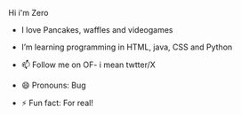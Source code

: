 Hi i'm Zero 
- I love Pancakes, waffles and videogames
- I’m learning programming in HTML, java, CSS and Python

- 📫 Follow me on OF- i mean twtter/X  
- 😄 Pronouns: Bug
- ⚡ Fun fact: For real!

<!---
EntropyZER0/EntropyZER0 is a ✨ special ✨ repository because its `README.md` (this file) appears on your GitHub profile.
You can click the Preview link to take a look at your changes.
--->
